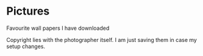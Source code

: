 # Pictures
Favourite wall papers I have downloaded

Copyright lies with the photographer itself. I am just saving them in case my setup changes.
